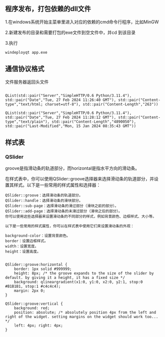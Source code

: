## 程序发布，打包依赖的dll文件

1.在windows系统开始主菜单里进入对应的依赖的cmd命令行程序，比如MinGW

2.新建发布的目录和需要打包的exe文件到空文件中，并cd 到该目录

3.执行
```    
windeployqt app.exe
```


## 通信协议格式

文件服务器返回头文件
```

QList(std::pair("Server","SimpleHTTP/0.6 Python/3.11.4"), std::pair("Date","Tue, 27 Feb 2024 11:26:40 GMT"), std::pair("Content-type","text/html; charset=utf-8"), std::pair("Content-Length","263"))

QList(std::pair("Server","SimpleHTTP/0.6 Python/3.11.4"), std::pair("Date","Tue, 27 Feb 2024 11:28:12 GMT"), std::pair("Content-type","text/plain"), std::pair("Content-Length","4890050"), std::pair("Last-Modified","Mon, 15 Jan 2024 08:35:43 GMT"))

```


## 样式表

### QSlider
groove是指滑动条的轨道部分，而horizontal是指水平方向的滑动条。

在样式表中，你可以使用QSlider::groove选择器来选择滑动条的轨道部分，并设置其样式。以下是一些常用的样式属性和选择器：
```
QSlider::groove：选择滑动条的轨道部分。
QSlider::handle：选择滑动条的滑块部分。
QSlider::sub-page：选择滑动条的滑过部分（滑块之前的部分）。
QSlider::add-page：选择滑动条的未滑过部分（滑块之后的部分）。
你可以使用这些选择器来设置滑动条的不同部分的样式，例如背景颜色、边框样式、大小等。

以下是一些常用的样式属性，你可以在样式表中使用它们来设置滑动条的外观：

background-color：设置背景颜色。
border：设置边框样式。
width：设置宽度。
height：设置高度。


QSlider::groove:horizontal {
    border: 1px solid #999999;
    height: 8px; /* the groove expands to the size of the slider by default. by giving it a height, it has a fixed size */
    background: qlineargradient(x1:0, y1:0, x2:0, y2:1, stop:0 #B1B1B1, stop:1 #c4c4c4);
    margin: 2px 0;
}

QSlider::groove:vertical {
    background: red;
    position: absolute; /* absolutely position 4px from the left and right of the widget. setting margins on the widget should work too... */
    left: 4px; right: 4px;
}
```
